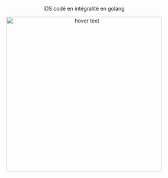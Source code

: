 <p align="center">IDS codé en intégralité en golang</p>
<p align="center">
    <img src="https://miro.medium.com/v2/resize:fit:1400/1*Ifpd_HtDiK9u6h68SZgNuA.png" width="420" title="hover text">
</p>
